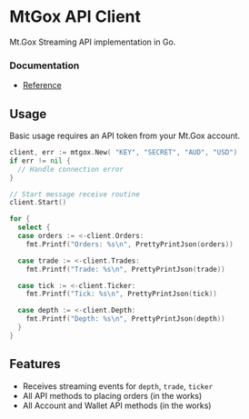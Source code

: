 # MtGox API Client

Mt.Gox Streaming API implementation in Go.

### Documentation

* [Reference](http://godoc.org/github.com/ivanvanderbyl/mtgox)

## Usage

Basic usage requires an API token from your Mt.Gox account.

```go
client, err := mtgox.New( "KEY", "SECRET", "AUD", "USD")
if err != nil {
  // Handle connection error
}

// Start message receive routine
client.Start()

for {
  select {
  case orders := <-client.Orders:
    fmt.Printf("Orders: %s\n", PrettyPrintJson(orders))

  case trade := <-client.Trades:
    fmt.Printf("Trade: %s\n", PrettyPrintJson(trade))

  case tick := <-client.Ticker:
    fmt.Printf("Tick: %s\n", PrettyPrintJson(tick))

  case depth := <-client.Depth:
    fmt.Printf("Depth: %s\n", PrettyPrintJson(depth))
  }
}
```

## Features

- Receives streaming events for `depth`, `trade`, `ticker`
- All API methods to placing orders (in the works)
- All Account and Wallet API methods (in the works)

